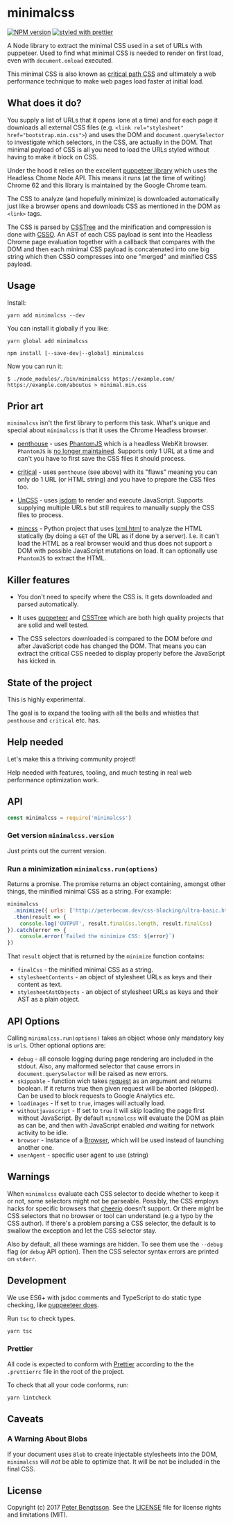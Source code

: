 # minimalcss

[![NPM version](https://img.shields.io/npm/v/minimalcss.svg)](https://www.npmjs.com/package/minimalcss)
[![styled with prettier](https://img.shields.io/badge/styled_with-prettier-ff69b4.svg)](#badge)

A Node library to extract the minimal CSS used in a set of URLs with puppeteer.
Used to find what minimal CSS is needed to render on first load, even with
`document.onload` executed.

This minimal CSS is also known as [critical path CSS](https://developers.google.com/web/fundamentals/performance/critical-rendering-path/analyzing-crp)
and ultimately a web performance technique to make web pages load faster
at initial load.

## What does it do?

You supply a list of URLs that it opens (one at a time) and for each page
it downloads all external CSS files (e.g.
`<link rel="stylesheet" href="bootstrap.min.css">`) and uses the DOM and
`document.querySelector` to investigate which selectors, in the CSS, are
actually in the DOM. That minimal payload of CSS is all you need to load
the URLs styled without having to make it block on CSS.

Under the hood it relies on the excellent
[puppeteer library](https://github.com/GoogleChrome/puppeteer) which uses
the Headless Chome Node API. This means it runs (at the time of writing)
Chrome 62 and this library is maintained by the Google Chrome team.

The CSS to analyze (and hopefully minimize) is downloaded automatically just
like a browser opens and downloads CSS as mentioned in the DOM as `<link>`
tags.

The CSS is parsed by [CSSTree](https://github.com/csstree/csstree) and the
minification and compression is done with [CSSO](https://github.com/css/csso).
An AST of each CSS payload is sent into the Headless Chrome page evaluation
together with a callback that compares with the DOM and then each minimal CSS
payload is concatenated into one big string which then CSSO compresses into
one "merged" and minified CSS payload.

## Usage

Install:

```
yarn add minimalcss --dev
```

You can install it globally if you like:

```
yarn global add minimalcss
```

```
npm install [--save-dev|--global] minimalcss
```

Now you can run it:

```shell
$ ./node_modules/./bin/minimalcss https://example.com/ https://example.com/aboutus > minimal.min.css
```

## Prior art

`minimalcss` isn't the first library to perform this task. What's unique and
special about `minimalcss` is that it uses the Chrome Headless browser.

* [penthouse](https://github.com/pocketjoso/penthouse) -
uses [PhantomJS](http://phantomjs.org/) which is a headless WebKit browser.
`PhantomJS` is [no longer maintained](https://groups.google.com/forum/m/#!topic/phantomjs/9aI5d-LDuNE).
Supports only 1 URL at a time and can't you have to first save the CSS files
it should process.

* [critical](https://github.com/addyosmani/critical) - uses `penthouse`
(see above) with its "flaws" meaning you can only do 1 URL (or HTML string)
and you have to prepare the CSS files too.

* [UnCSS](https://github.com/giakki/uncss) - uses [jsdom](https://github.com/tmpvar/jsdom)
to render and execute JavaScript. Supports supplying multiple URLs but still
requires to manually supply the CSS files to process.

* [mincss](https://github.com/peterbe/mincss) - Python project that uses
[lxml.html](http://lxml.de/lxmlhtml.html) to analyze the HTML statically
(by doing a `GET` of the URL as if done by a server). I.e.
it can't load the HTML as a real browser would and thus does not support a
DOM with possible JavaScript mutations on load.
It can optionally use `PhantomJS` to extract the HTML.

## Killer features

* You don't need to specify where the CSS is. It gets downloaded and parsed
  automatically.

* It uses [puppeteer](https://github.com/GoogleChrome/puppeteer) and
  [CSSTree](https://github.com/csstree/csstree) which are both high quality
  projects that are solid and well tested.

* The CSS selectors downloaded is compared to the DOM before *and* after
  JavaScript code has changed the DOM. That means you can extract the
  critical CSS needed to display properly before the JavaScript has kicked in.

## State of the project

This is highly experimental.

The goal is to expand the tooling with all the bells and whistles that
`penthouse` and `critical` etc. has.


## Help needed

Let's make this a thriving community project!

Help needed with features, tooling, and much testing in real web performance
optimization work.

## API

```javascript
const minimalcss = require('minimalcss')
```

### Get version `minimalcss.version`

Just prints out the current version.

### Run a minimization `minimalcss.run(options)`

Returns a promise. The promise returns an object containing, amongst
other things, the minified minimal CSS as a string.
For example:
```javascript
minimalcss
  .minimize({ urls: ['http://peterbecom.dev/css-blocking/ultra-basic.html'] })
  .then(result => {
    console.log('OUTPUT', result.finalCss.length, result.finalCss)
}).catch(error => {
    console.error(`Failed the minimize CSS: ${error}`)
})
```

That `result` object that is returned by the `minimize` function contains:

* `finalCss` - the minified minimal CSS as a string.
* `stylesheetContents` - an object of stylesheet URLs as keys and their
  content as text.
* `stylesheetAstObjects` - an object of stylesheet URLs as keys and their
  AST as a plain object.

## API Options

Calling `minimalcss.run(options)` takes an object whose only mandatory
key is `urls`. Other optional options are:

* `debug` - all console logging during page rendering are included in the
  stdout. Also, any malformed selector that cause errors in `document.querySelector`
  will be raised as new errors.
* `skippable` - function wich takes
  [request](https://github.com/GoogleChrome/puppeteer/blob/master/docs/api.md#class-request)
  as an argument and returns boolean. If it returns true then given request
  will be aborted (skipped). Can be used to block requests to Google Analytics
  etc.
* `loadimages` - If set to `true`, images will actually load.
* `withoutjavascript` - If set to `true` it will *skip* loading the page first
  without JavaScript. By default `minimalcss` will evaluate the DOM as plain as
  can be, and then with JavaScript enabled *and* waiting for network activity
  to be idle.
* `browser` - Instance of a [Browser](https://github.com/GoogleChrome/puppeteer/blob/master/docs/api.md#class-browser), which will be used instead of launching another one.
* `userAgent` - specific user agent to use (string)

## Warnings

When `minimalcss` evaluate each CSS selector to decide whether to keep it
or not, some selectors might not be parseable. Possibly, the CSS employs
hacks for specific browsers that
[cheerio](https://www.npmjs.com/package/cheerio) doesn't support. Or
there might be CSS selectors that no browser or tool can understand
(e.g a typo by the CSS author). If there's a problem parsing a CSS selector,
the default is to swallow the exception and let the CSS selector stay.

Also by default, all these warnings are hidden. To see them use the `--debug`
flag (or `debug` API option). Then the CSS selector syntax errors are
printed on `stderr`.

## Development

We use ES6+ with jsdoc comments and TypeScript to do static type checking, like [puppeeteer does](https://github.com/GoogleChrome/puppeteer/pull/986/files).

Run `tsc` to check types.

```sh
yarn tsc
```

### Prettier

All code is expected to conform with [Prettier](https://prettier.io/) according
to the the `.prettierrc` file in the root of the project.

To check that all your code conforms, run:

    yarn lintcheck

## Caveats

### A Warning About Blobs

If your document uses `Blob` to create injectable stylesheets into the DOM, `minimalcss` will *not* be able to optimize that. It will be not be included in the final CSS.

## License

Copyright (c) 2017 [Peter Bengtsson](https://www.peterbe.com).
See the [LICENSE](/LICENSE.md) file for license rights and limitations (MIT).
